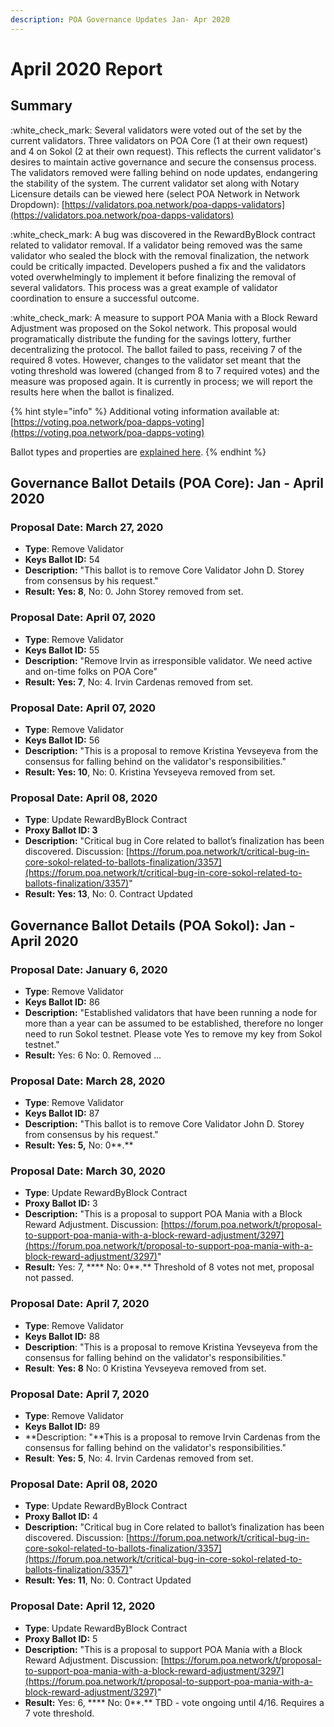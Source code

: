 ```yaml
---
description: POA Governance Updates Jan- Apr 2020
---
```


# April 2020 Report

## Summary

:white\_check\_mark: Several validators were voted out of the set by the current validators. Three validators on POA Core (1 at their own request) and 4 on Sokol (2 at their own request). This reflects the current validator's desires to maintain active governance and secure the consensus process. The validators removed were falling behind on node updates, endangering the stability of the system. The current validator set along with Notary Licensure details can be viewed here (select POA Network in Network Dropdown): [https://validators.poa.network/poa-dapps-validators](https://validators.poa.network/poa-dapps-validators)

:white\_check\_mark: A bug was discovered in the RewardByBlock contract related to validator removal. If a validator being removed was the same validator who sealed the block with the removal finalization, the network could be critically impacted. Developers pushed a fix and the validators voted overwhelmingly to implement it before finalizing the removal of several validators. This process was a great example of validator coordination to ensure a successful outcome.

:white\_check\_mark:  A measure to support POA Mania with a Block Reward Adjustment was proposed on the Sokol network. This proposal would programatically distribute the funding for the savings lottery, further decentralizing the protocol. The ballot failed to pass, receiving 7 of the required 8 votes. However, changes to the validator set meant that the voting threshold was lowered (changed from 8 to 7 required votes) and the measure was proposed again. It is currently in process; we will report the results here when the ballot is finalized.

{% hint style="info" %}
Additional voting information available at: [https://voting.poa.network/poa-dapps-voting](https://voting.poa.network/poa-dapps-voting)

Ballot types and properties are [explained here](../ballot-type-lifecycle-and-limits.md).
{% endhint %}

## Governance Ballot Details (POA Core): Jan - April 2020

### Proposal Date: March 27, 2020

* **Type**: Remove Validator
* **Keys Ballot ID:** 54
* **Description:** "This ballot is to remove Core Validator John D. Storey from consensus by his request."
* **Result: Yes: 8**, No: 0. John Storey removed from set.&#x20;

### Proposal Date: April 07, 2020

* **Type**: Remove Validator
* **Keys Ballot ID:** 55
* **Description:** "Remove Irvin as irresponsible validator. We need active and on-time folks on POA Core"
* **Result: Yes: 7**, No: 4. Irvin Cardenas removed from set.

### Proposal Date: April 07, 2020

* **Type**: Remove Validator
* **Keys Ballot ID:** 56
* **Description:** "This is a proposal to remove Kristina Yevseyeva from the consensus for falling behind on the validator's responsibilities."
* **Result: Yes: 10**, No: 0. Kristina Yevseyeva removed from set.

### Proposal Date: April 08, 2020

* **Type**: Update RewardByBlock Contract
* **Proxy Ballot ID: 3**
* **Description:** "Critical bug in Core related to ballot’s finalization has been discovered. Discussion: [https://forum.poa.network/t/critical-bug-in-core-sokol-related-to-ballots-finalization/3357](https://forum.poa.network/t/critical-bug-in-core-sokol-related-to-ballots-finalization/3357)"
* **Result: Yes: 13**, No: 0. Contract Updated

## Governance Ballot Details (POA Sokol): Jan - April 2020

### Proposal Date: January 6, 2020

* **Type**: Remove Validator
* **Keys Ballot ID:** 86
* **Description:** "Established validators that have been running a node for more than a year can be assumed to be established, therefore no longer need to run Sokol testnet. Please vote Yes to remove my key from Sokol testnet."
* **Result:** Yes: 6 No: 0. Removed ...

### Proposal Date: March 28, 2020

* **Type**: Remove Validator
* **Keys Ballot ID:** 87
* **Description:** "This ballot is to remove Core Validator John D. Storey from consensus by his request."
* **Result: Yes: 5,** No: 0**.**&#x20;

### Proposal Date: March 30, 2020

* **Type**: Update RewardByBlock Contract
* **Proxy Ballot ID:** 3
* **Description:** "This is a proposal to support POA Mania with a Block Reward Adjustment.  Discussion: [https://forum.poa.network/t/proposal-to-support-poa-mania-with-a-block-reward-adjustment/3297](https://forum.poa.network/t/proposal-to-support-poa-mania-with-a-block-reward-adjustment/3297)"
* **Result:** Yes: 7, **** No: 0**.** Threshold of 8 votes not met, proposal not passed.

### Proposal Date: April 7, 2020

* **Type**: Remove Validator
* **Keys Ballot ID:** 88
* **Description**: "This is a proposal to remove Kristina Yevseyeva from the consensus for falling behind on the validator's responsibilities."
* **Result**: **Yes: 8** No: 0  Kristina Yevseyeva removed from set.

### Proposal Date: April 7, 2020

* **Type**: Remove Validator
* **Keys Ballot ID:** 89
* **Description: "**This is a proposal to remove Irvin Cardenas from the consensus for falling behind on the validator's responsibilities."
* **Result**: **Yes: 5**, No: 4. Irvin Cardenas removed from set.

### Proposal Date: April 08, 2020

* **Type**: Update RewardByBlock Contract
* **Proxy Ballot ID:** 4
* **Description:** "Critical bug in Core related to ballot’s finalization has been discovered. Discussion: [https://forum.poa.network/t/critical-bug-in-core-sokol-related-to-ballots-finalization/3357](https://forum.poa.network/t/critical-bug-in-core-sokol-related-to-ballots-finalization/3357)"
* **Result: Yes: 11**, No: 0. Contract Updated

### Proposal Date: April 12, 2020

* **Type**: Update RewardByBlock Contract
* **Proxy Ballot ID:** 5
* **Description:** "This is a proposal to support POA Mania with a Block Reward Adjustment.  Discussion: [https://forum.poa.network/t/proposal-to-support-poa-mania-with-a-block-reward-adjustment/3297](https://forum.poa.network/t/proposal-to-support-poa-mania-with-a-block-reward-adjustment/3297)"
* **Result:** Yes: 6, **** No: 0**.** TBD - vote ongoing until 4/16. Requires a 7 vote threshold.


